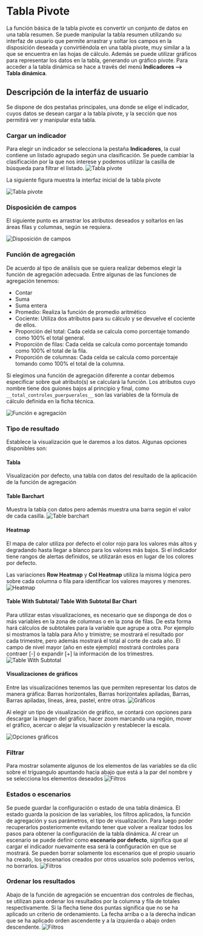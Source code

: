 # Tabla Pivote
La función básica de la tabla pivote es convertir un conjunto de datos en una tabla resumen. Se puede manipular 
la tabla resumen utilizando su interfaz de usuario que permite arrastrar y soltar los campos en la disposición 
deseada y convirtiéndola en una tabla pivote, muy similar a la que se encuentra en las hojas de cálculo.
Además se puede utilizar gráficos para representar los datos en la tabla, generando un gráfico pivote.
Para acceder a la tabla dinámica se hace a través del menú **Indicadores --> Tabla dinámica**.

## Descripción de la interfáz de usuario
Se dispone de dos pestañas principales, una donde se elige el indicador, cuyos datos se desean cargar a la tabla 
pivote, y la sección que nos permitirá ver y manipular esta tabla.


### Cargar un indicador
Para elegir un indicador se selecciona la pestaña **Indicadores**, la cual contiene un listado agrupado según una clasificación.
Se puede cambiar la clasificación por la que nos interese y podemos utilizar la casilla de búsqueda para filtrar el listado.
![Tabla pivote](images/pivot-cargar_indicador.gif)

La siguiente figura muestra la interfaz inicial de la tabla pivote

![Tabla pivote](images/pivot_table1.png)

### Disposición de campos
El siguiente punto es arrastrar los atributos deseados y soltarlos en las áreas filas y columnas, según se requiera.

![Disposición de campos](images/pivot_disposicion_campos.gif)


### Función de agregación
De acuerdo al tipo de análisis que se quiera realizar debemos elegir la función de agregación adecuada.
Entre algunas de las funciones de agregación tenemos:

* Contar
* Suma
* Suma entera
* Promedio: Realiza la función de promedio aritmético
* Cociente: Utiliza dos atributos para su cálculo y se devuelve el cociente de ellos.
* Proporción del total: Cada celda se calcula como porcentaje tomando como 100% el total general.
* Proporción de filas: Cada celda se calcula como porcentaje tomando como 100% el total de la fila.
* Proporción de columnas: Cada celda se calcula como porcentaje tomando como 100% el total de la columna. 

Si elegimos una función de agregación diferente a contar debemos especificar sobre qué atributo(s) se calculará la función. 
Los atributos cuyo nombre tiene dos guiones bajos al principio y final, como `__total_controles_puerpuerales__` son las variables de la fórmula de cálculo
definida en la ficha técnica.

![Función e agregación](images/pivot_funcion_agregacion.gif)

### Tipo de resultado
Establece la visualización que le daremos a los datos. Algunas opciones disponibles son:
#### Tabla
Visualización por defecto, una tabla con datos del resultado de la aplicación de la función de agregación

#### Table Barchart
Muestra la tabla con datos pero además muestra una barra según el valor de cada casilla. 
![Table barchart](images/pivot_table-barchart.gif)

#### Heatmap
El mapa de calor utiliza por defecto el color rojo para los valores más altos y degradando hasta llegar a blanco para los valores más bajos.
Si el indicador tiene rangos de alertas definidos, se utilizarán esos en lugar de los colores por defecto. 

Las variaciones **Row Heatmap** y **Col Heatmap** utiliza la misma lógica pero sobre cada columna o fila para identificar los valores mayores y menores.
![Heatmap](images/pivot_heatmap.gif)


#### Table With Subtotal/ Table With Subtotal Bar Chart
Para utilizar estas visualizaciones, es necesario que se disponga de dos o más variables en la zona de columnas o en la zona de filas. 
De esta forma hará cálculos de subtotales para la variable que agrupe a otra. Por ejemplo si mostramos la tabla para Año y trimistre; 
se mostrará el resultado por cada trimestre, pero además mostrará el total al corte de cada año. El campo de nivel mayor (año en este ejemplo)
mostrará controles para contraer [-] o expandir [+] la información de los trimestres. 
![Table With Subtotal](images/pivot_table_subtotal.gif)

#### Visualizaciones de gráficos
Entre las visualizaciónes tenemos las que permiten representar los datos de manera gráfica: Barras horizontales, Barras horizontales apiladas, Barras, Barras apiladas, líneas, área, pastel, entre otras.
 ![Gráficos](images/pivot_tipos_graficos.gif)

Al elegir un tipo de visualización de gráfico, se contará con opciones para descargar la imagen del gráfico, hacer zoom marcando una región, mover el gráfico, 
acercar o alejar la visualización y restablecer la escala.


 ![Opciones gráficos](images/pivot_opciones_graficos.gif)

### Filtrar
Para mostrar solamente algunos de los elementos de las variables se da clic sobre el tríguangulo apuntando hacia abajo que está a la par del nombre y se selecciona los elementos deseados
 ![Filtros](images/pivot_filtros.gif)


### Estados o escenarios
Se puede guardar la configuración o estado de una tabla dinámica. El estado guarda la posicion de las variables, los filtros aplicados, la función de agregación y sus parámetros, el tipo de visualización. Para luego poder recuperarlos posteriormente evitando tener que volver a realizar todos los pasos para obtener la configuración de la tabla dinámica. Al crear un escenario se puede definir como **escenario por defecto**, significa que al cargar el indicador nuevamente
esa será la configuración en que se mostrará. Se pueden borrar solamente los escenarios que el propio usuario ha creado, los escenarios creados por otros usuarios solo podemos verlos, no borrarlos.
 ![Filtros](images/pivot_escenarios.gif)


### Ordenar los resultados
Abajo de la función de agregación se encuentran dos controles de flechas, se utilizan para ordenar los resultados por la columna y fila de totales respectivamente. Si la flecha tiene dos puntas significa que no se ha aplicado un criterio de ordenamiento. La fecha arriba o a la derecha indican que se ha aplicado orden ascendente y a la izquierda o abajo orden descendente.
![Filtros](images/pivot_ordenar.gif)
